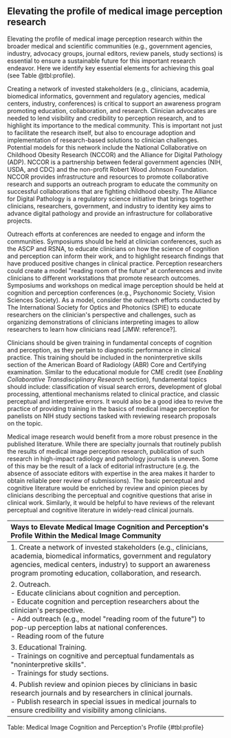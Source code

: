 ## Elevating the profile of medical image perception research

Elevating the profile of medical image perception research within the broader medical and scientific communities (e.g., government agencies, industry, advocacy groups, journal editors, review panels, study sections) is essential to ensure a sustainable future for this important research endeavor.
Here we identify key essential elements for achieving this goal (see Table @tbl:profile).

Creating a network of invested stakeholders (e.g., clinicians, academia, biomedical informatics, government and regulatory agencies, medical centers, industry, conferences) is critical to support an awareness program promoting education, collaboration, and research.
Clinician advocates are needed to lend visibility and credibility to perception research, and to highlight its importance to the medical community.
This is important not just to facilitate the research itself, but also to encourage adoption and implementation of research-based solutions to clinician challenges.
Potential models for this network include the National Collaborative on Childhood Obesity Research (NCCOR) and the Alliance for Digital Pathology (ADP).
NCCOR is a partnership between federal government agencies (NIH, USDA, and CDC) and the non-profit Robert Wood Johnson Foundation.
NCCOR provides infrastructure and resources to promote collaborative research and supports an outreach program to educate the community on successful collaborations that are fighting childhood obesity.
The Alliance for Digital Pathology is a regulatory science initiative that brings together clinicians, researchers, government, and industry to identity key aims to advance digital pathology and provide an infrastructure for collaborative projects.

Outreach efforts at conferences are needed to engage and inform the communities.
Symposiums should be held at clinician conferences, such as the ASCP and RSNA, to educate clinicians on how the science of cognition and perception can inform their work, and to highlight research findings that have produced positive changes in clinical practice.
Perception researchers could create a model "reading room of the future" at conferences and invite clinicians to different workstations that promote research outcomes.
Symposiums and workshops on medical image perception should be held at cognition and perception conferences (e.g., Psychonomic Society, Vision Sciences Society).
As a model, consider the outreach efforts conducted by The International Society for Optics and Photonics (SPIE) to educate researchers on the clinician's perspective and challenges, such as organizing demonstrations of clinicians interpreting images to allow researchers to learn how clinicians read [JMW: reference?].

Clinicians should be given training in fundamental concepts of cognition and perception, as they pertain to diagnostic performance in clinical practice.
This training should be included in the noninterpretive skills section of the American Board of Radiology (ABR) Core and Certifying examination.
Similar to the educational module for CME credit (see *Enabling Collaborative Transdisciplinary Research* section), fundamental topics should include: classification of visual search errors, development of global processing, attentional mechanisms related to clinical practice, and classic perceptual and interpretive errors.
It would also be a good idea to revive the practice of providing training in the basics of medical image perception for panelists on NIH study sections tasked with reviewing research proposals on the topic.

Medical image research would benefit from a more robust presence in the published literature.
While there are specialty journals that routinely publish the results of medical image perception research, publication of such research in high-impact radiology and pathology journals is uneven.
Some of this may be the result of a lack of editorial infrastructure (e.g. the absence of associate editors with expertise in the area makes it harder to obtain reliable peer review of submissions).
The basic perceptual and cognitive literature would be enriched by review and opinion pieces by clinicians describing the perceptual and cognitive questions that arise in clinical work.
Similarly, it would be helpful to have reviews of the relevant perceptual and cognitive literature in widely-read clinical journals.


| Ways to Elevate Medical Image Cognition and Perception's Profile Within the Medical Image Community|
|:----------|
| 1.  Create a network of invested stakeholders (e.g., clinicians, academia, biomedical informatics, government and regulatory agencies, medical centers, industry) to support an awareness program promoting education, collaboration, and research.|
| 2.  Outreach.<br> -   Educate clinicians about cognition and perception.<br> -   Educate cognition and perception researchers about the clinician's perspective.<br> -   Add outreach (e.g., model "reading room of the future") to pop-up perception labs at national conferences.<br>     -   Reading room of the future|
| 3.  Educational Training.<br> -   Trainings on cognitive and perceptual fundamentals as "noninterpretive skills".<br> -   Trainings for study sections.|
| 4.  Publish review and opinion pieces by clinicians in basic research journals and by researchers in clinical journals.<br> - Publish research in special issues in medical journals to ensure credibility and visibility among clinicians.|

Table: Medical Image Cognition and Perception's Profile
{#tbl:profile}

